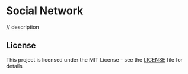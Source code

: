 # Social Network
// description


## License
This project is licensed under the MIT License - see the <a href='/LICENSE'>LICENSE</a> file for details

